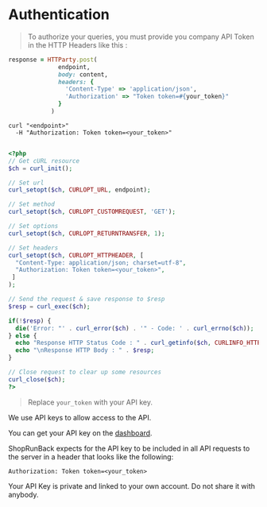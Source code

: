 # Authentication

> To authorize your queries, you must provide you company API Token in the HTTP Headers like this :

```ruby
response = HTTParty.post(
              endpoint,
              body: content,
              headers: {
                'Content-Type' => 'application/json',
                'Authorization' => "Token token=#{your_token}"
              }
            )
```

```shell
curl "<endpoint>"
  -H "Authorization: Token token=<your_token>"
```

```php

<?php
// Get cURL resource
$ch = curl_init();

// Set url
curl_setopt($ch, CURLOPT_URL, endpoint);

// Set method
curl_setopt($ch, CURLOPT_CUSTOMREQUEST, 'GET');

// Set options
curl_setopt($ch, CURLOPT_RETURNTRANSFER, 1);

// Set headers
curl_setopt($ch, CURLOPT_HTTPHEADER, [
  "Content-Type: application/json; charset=utf-8",
  "Authorization: Token token=<your_token>",
 ]
);

// Send the request & save response to $resp
$resp = curl_exec($ch);

if(!$resp) {
  die('Error: "' . curl_error($ch) . '" - Code: ' . curl_errno($ch));
} else {
  echo "Response HTTP Status Code : " . curl_getinfo($ch, CURLINFO_HTTP_CODE);
  echo "\nResponse HTTP Body : " . $resp;
}

// Close request to clear up some resources
curl_close($ch);
?>
```

> Replace `your_token` with your API key.

We use API keys to allow access to the API.

You can get your API key on the [dashboard](http://dashboard.shoprunback.com/tokens).

ShopRunBack expects for the API key to be included in all API requests to the server in a header that looks like the following:

`Authorization: Token token=<your_token>`


<aside class="notice">
Your API Key is private and linked to your own account. Do not share it with anybody.
</aside>

